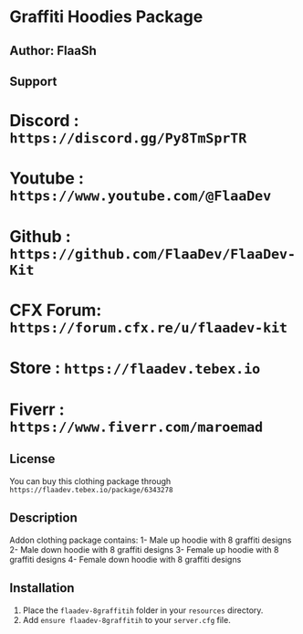 # Graffiti Hoodies Package

## Author: FlaaSh

## Support
# Discord  : `https://discord.gg/Py8TmSprTR`
# Youtube  : `https://www.youtube.com/@FlaaDev`
# Github   : `https://github.com/FlaaDev/FlaaDev-Kit`
# CFX Forum: `https://forum.cfx.re/u/flaadev-kit`
# Store    : `https://flaadev.tebex.io`
# Fiverr   : `https://www.fiverr.com/maroemad`

## License
You can buy this clothing package through `https://flaadev.tebex.io/package/6343278`

## Description
Addon clothing package contains:
1- Male up hoodie with 8 graffiti designs
2- Male down hoodie with 8 graffiti designs
3- Female up hoodie with 8 graffiti designs
4- Female down hoodie with 8 graffiti designs

## Installation
1. Place the `flaadev-8graffitih` folder in your `resources` directory.
2. Add `ensure flaadev-8graffitih` to your `server.cfg` file.
